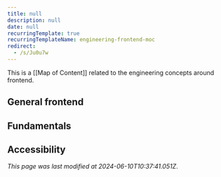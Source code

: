 ```yaml
---
title: null
description: null
date: null
recurringTemplate: true
recurringTemplateName: engineering-frontend-moc
redirect:
  - /s/Ju0u7w
---
```


This is a [[Map of Content]] related to the engineering concepts around frontend.

## General frontend

## Fundamentals

## Accessibility

_This page was last modified at 2024-06-10T10:37:41.051Z_.
